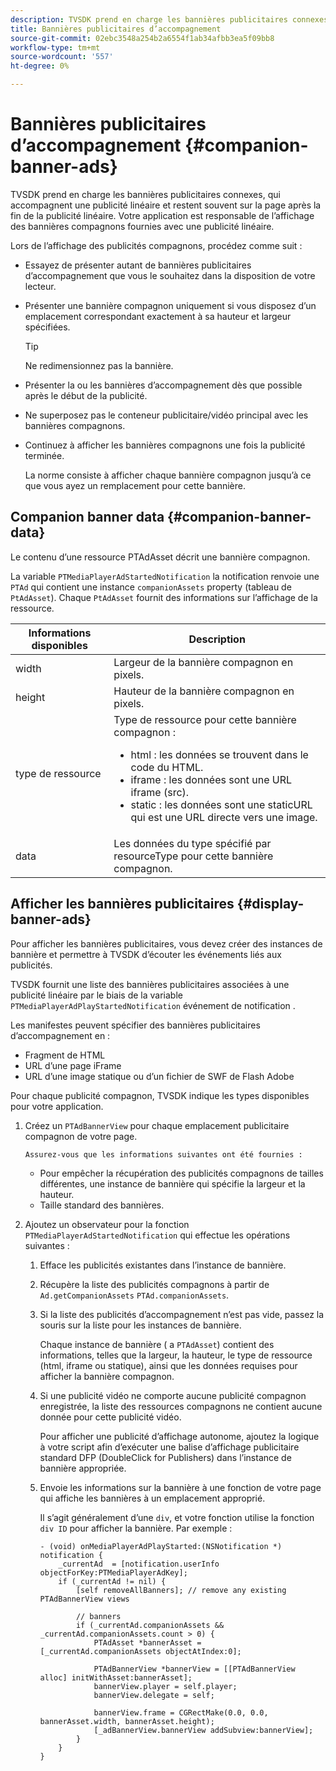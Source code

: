```yaml
---
description: TVSDK prend en charge les bannières publicitaires connexes, qui accompagnent une publicité linéaire et restent souvent sur la page après la fin de la publicité linéaire. Votre application est responsable de l’affichage des bannières compagnons fournies avec une publicité linéaire.
title: Bannières publicitaires d’accompagnement
source-git-commit: 02ebc3548a254b2a6554f1ab34afbb3ea5f09bb8
workflow-type: tm+mt
source-wordcount: '557'
ht-degree: 0%

---
```


# Bannières publicitaires d’accompagnement {#companion-banner-ads}

TVSDK prend en charge les bannières publicitaires connexes, qui accompagnent une publicité linéaire et restent souvent sur la page après la fin de la publicité linéaire. Votre application est responsable de l’affichage des bannières compagnons fournies avec une publicité linéaire.

Lors de l’affichage des publicités compagnons, procédez comme suit :

* Essayez de présenter autant de bannières publicitaires d’accompagnement que vous le souhaitez dans la disposition de votre lecteur.
* Présenter une bannière compagnon uniquement si vous disposez d’un emplacement correspondant exactement à sa hauteur et largeur spécifiées.

  >[!TIP]
  >
  >Ne redimensionnez pas la bannière.

* Présenter la ou les bannières d’accompagnement dès que possible après le début de la publicité.
* Ne superposez pas le conteneur publicitaire/vidéo principal avec les bannières compagnons.
* Continuez à afficher les bannières compagnons une fois la publicité terminée.

  La norme consiste à afficher chaque bannière compagnon jusqu’à ce que vous ayez un remplacement pour cette bannière.

## Companion banner data {#companion-banner-data}

Le contenu d’une ressource PTAdAsset décrit une bannière compagnon.

<!--<a id="section_D730B4FD6FD749E9860B6A07FC110552"></a>-->

La variable `PTMediaPlayerAdStartedNotification` la notification renvoie une `PTAd` qui contient une instance `companionAssets` property (tableau de `PtAdAsset`).
Chaque `PtAdAsset` fournit des informations sur l’affichage de la ressource.

<table id="table_760C885E2DCA4BE983CC57FDA7BD5B14"> 
 <thead> 
  <tr> 
   <th colname="col1" class="entry"><b>Informations disponibles</b></th> 
   <th colname="col2" class="entry"><b>Description</b></th> 
  </tr> 
 </thead>
 <tbody> 
  <tr> 
   <td colname="col1"> width </td> 
   <td colname="col2"> Largeur de la bannière compagnon en pixels. </td> 
  </tr> 
  <tr> 
   <td colname="col1"> height </td> 
   <td colname="col2"> Hauteur de la bannière compagnon en pixels. </td> 
  </tr> 
  <tr> 
   <td colname="col1"> type de ressource </td> 
   <td colname="col2">Type de ressource pour cette bannière compagnon : 
    <ul id="ul_A067787FE49E4B6095BE0AC1D447DBB3"> 
     <li id="li_02B7224C67004095B3F6E50FD21E507E">html : les données se trouvent dans le code du HTML. </li> 
     <li id="li_5F37E14472424F808C6094F42009E676">iframe : les données sont une URL iframe (src). </li> 
     <li id="li_76B945007CE842158B5125422765E0B2">static : les données sont une staticURL qui est une URL directe vers une image. </li> 
    </ul> </td> 
  </tr> 
  <tr> 
   <td colname="col1"> data </td> 
   <td colname="col2"> Les données du type spécifié par <span class="codeph">resourceType</span> pour cette bannière compagnon. </td> 
  </tr> 
 </tbody> 
</table>

## Afficher les bannières publicitaires {#display-banner-ads}

Pour afficher les bannières publicitaires, vous devez créer des instances de bannière et permettre à TVSDK d’écouter les événements liés aux publicités.

TVSDK fournit une liste des bannières publicitaires associées à une publicité linéaire par le biais de la variable `PTMediaPlayerAdPlayStartedNotification` événement de notification .

Les manifestes peuvent spécifier des bannières publicitaires d’accompagnement en :

* Fragment de HTML
* URL d’une page iFrame
* URL d’une image statique ou d’un fichier de SWF de Flash Adobe

Pour chaque publicité compagnon, TVSDK indique les types disponibles pour votre application.

1. Créez un `PTAdBannerView`  pour chaque emplacement publicitaire compagnon de votre page.

       Assurez-vous que les informations suivantes ont été fournies :
   
   * Pour empêcher la récupération des publicités compagnons de tailles différentes, une instance de bannière qui spécifie la largeur et la hauteur.
   * Taille standard des bannières.

1. Ajoutez un observateur pour la fonction `PTMediaPlayerAdStartedNotification` qui effectue les opérations suivantes :
   1. Efface les publicités existantes dans l’instance de bannière.
   1. Récupère la liste des publicités compagnons à partir de `Ad.getCompanionAssets` `PTAd.companionAssets`.
   1. Si la liste des publicités d’accompagnement n’est pas vide, passez la souris sur la liste pour les instances de bannière.

      Chaque instance de bannière ( a `PTAdAsset`) contient des informations, telles que la largeur, la hauteur, le type de ressource (html, iframe ou statique), ainsi que les données requises pour afficher la bannière compagnon.
   1. Si une publicité vidéo ne comporte aucune publicité compagnon enregistrée, la liste des ressources compagnons ne contient aucune donnée pour cette publicité vidéo.

      Pour afficher une publicité d’affichage autonome, ajoutez la logique à votre script afin d’exécuter une balise d’affichage publicitaire standard DFP (DoubleClick for Publishers) dans l’instance de bannière appropriée.
   1. Envoie les informations sur la bannière à une fonction de votre page qui affiche les bannières à un emplacement approprié.

      Il s’agit généralement d’une `div`, et votre fonction utilise la fonction `div ID` pour afficher la bannière. Par exemple :

      ```
      - (void) onMediaPlayerAdPlayStarted:(NSNotification *) notification { 
          _currentAd  = [notification.userInfo  objectForKey:PTMediaPlayerAdKey];  
          if (_currentAd != nil) { 
              [self removeAllBanners]; // remove any existing PTAdBannerView views 
      
              // banners 
              if (_currentAd.companionAssets && _currentAd.companionAssets.count > 0) { 
                  PTAdAsset *bannerAsset = [_currentAd.companionAssets objectAtIndex:0]; 
      
                  PTAdBannerView *bannerView = [[PTAdBannerView alloc] initWithAsset:bannerAsset];  
                  bannerView.player = self.player; 
                  bannerView.delegate = self; 
      
                  bannerView.frame = CGRectMake(0.0, 0.0, bannerAsset.width, bannerAsset.height);  
                  [_adBannerView.bannerView addSubview:bannerView]; 
              } 
          } 
      }
      ```
